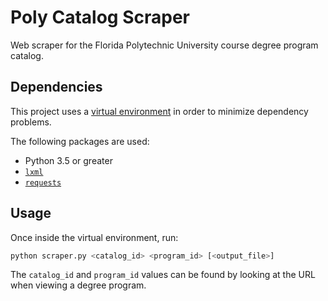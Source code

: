 # Poly Catalog Scraper

Web scraper for the Florida Polytechnic University course degree program catalog.


## Dependencies

This project uses a
[virtual environment](https://docs.python.org/3/library/venv.html) in order to
minimize dependency problems.

The following packages are used:

- Python 3.5 or greater
- [`lxml`](https://lxml.de/)
- [`requests`](https://3.python-requests.org/)


## Usage

Once inside the virtual environment, run:

``` sh
python scraper.py <catalog_id> <program_id> [<output_file>]
```

The `catalog_id` and `program_id` values can be found by looking at the URL when
viewing a degree program.

